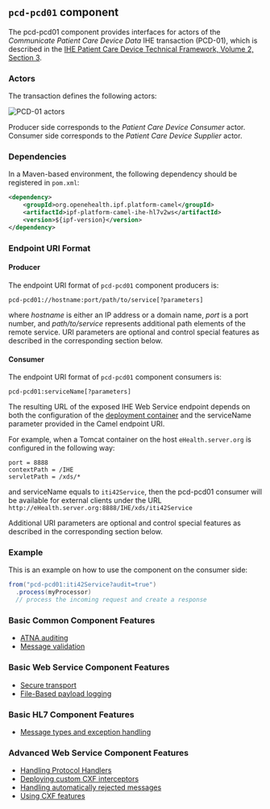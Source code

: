 
## `pcd-pcd01` component

The pcd-pcd01 component provides interfaces for actors of the *Communicate Patient Care Device Data* IHE transaction (PCD-01),
which is described in the [IHE Patient Care Device Technical Framework, Volume 2, Section 3](http://www.ihe.net/Technical_Framework/upload/IHE_PCD_TF_Vol2.pdf).

### Actors

The transaction defines the following actors:

![PCD-01 actors](images/pcd01.png)

Producer side corresponds to the *Patient Care Device Consumer* actor.
Consumer side corresponds to the *Patient Care Device Supplier* actor.

### Dependencies

In a Maven-based environment, the following dependency should be registered in `pom.xml`:

```xml
<dependency>
    <groupId>org.openehealth.ipf.platform-camel</groupId>
    <artifactId>ipf-platform-camel-ihe-hl7v2ws</artifactId>
    <version>${ipf-version}</version>
</dependency>
```

### Endpoint URI Format

#### Producer

The endpoint URI format of `pcd-pcd01` component producers is:

```
pcd-pcd01://hostname:port/path/to/service[?parameters]
```

where *hostname* is either an IP address or a domain name, *port* is a port number, and *path/to/service*
represents additional path elements of the remote service.
URI parameters are optional and control special features as described in the corresponding section below.

#### Consumer

The endpoint URI format of `pcd-pcd01` component consumers is:

```
pcd-pcd01:serviceName[?parameters]
```

The resulting URL of the exposed IHE Web Service endpoint depends on both the configuration of the [deployment container]
and the serviceName parameter provided in the Camel endpoint URI.

For example, when a Tomcat container on the host `eHealth.server.org` is configured in the following way:

```
port = 8888
contextPath = /IHE
servletPath = /xds/*
```

and serviceName equals to `iti42Service`, then the pcd-pcd01 consumer will be available for external clients under the URL
`http://eHealth.server.org:8888/IHE/xds/iti42Service`

Additional URI parameters are optional and control special features as described in the corresponding section below.


### Example

This is an example on how to use the component on the consumer side:

```java
from("pcd-pcd01:iti42Service?audit=true")
  .process(myProcessor)
  // process the incoming request and create a response
```


### Basic Common Component Features

* [ATNA auditing]
* [Message validation]

### Basic Web Service Component Features

* [Secure transport]
* [File-Based payload logging]

### Basic HL7 Component Features

* [Message types and exception handling]

### Advanced Web Service Component Features

* [Handling Protocol Handlers]
* [Deploying custom CXF interceptors]
* [Handling automatically rejected messages]
* [Using CXF features]



[ATNA auditing]: ../atna.html
[Message validation]: ../messageValidation.html

[deployment container]: ../ws/deployment.html
[Secure Transport]: ../ws/secureTransport.html
[File-Based payload logging]: ../ws/payloadLogging.html

[Message types and exception handling]: ../mllp/messageTypes.html

[Handling Protocol Handlers]: ../ws/protocolHeaders.html
[Deploying custom CXF interceptors]: ../ws/customInterceptors.html
[Handling automatically rejected messages]: ../handlingRejected.html
[Using CXF features]: ../ws/cxfFeatures.html




